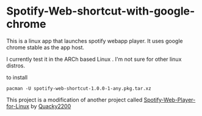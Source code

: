 # Spotify-Web-shortcut-with-google-chrome
This is a linux app that launches spotify webapp player. It uses google chrome stable as the app host.

I currently test it in the ARCh based Linux . I'm not sure for other linux distros.

to install 

```
pacman -U spotify-web-shortcut-1.0.0-1-any.pkg.tar.xz
```

This project is a modification of another project called [Spotify-Web-Player-for-Linux](https://github.com/Quacky2200/Spotify-Web-Player-for-Linux/releases) by [Quacky2200](https://github.com/Quacky2200">Quacky2200)
